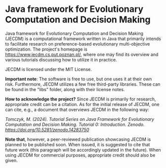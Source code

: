 # Java framework for Evolutionary Computation and Decision Making

Java framework for Evolutionary Computation and Decision Making (JECDM) is a computational framework written in Java that primarily intends to facilitate research on preference-based evolutionary multi-objective optimization. The project's homepage is https://www.jecdm.cs.put.poznan.pl/, where one may find its overview and various tutorials discussing how to utilize it in practice.<br>

JECDM is licensed under the MIT License. <br>

**Important note**: The software is free to use, but one uses it at their own risk. Furthermore, JECDM utilizes a few free third-party libraries. These can be found in the "libs" folder, along with their license notes.

**How to acknowledge the project?** Since JECDM is primarily for research, appropriate credit can be a citation. As for the initial release of JECDM, one can cite, e.g., a document that overviews JECDM in the following way:<br>

*Tomczyk, M. (2024). Tutorial Series on Java Framework for Evolutionary Computation and Decision Making. Tutorial 0: Introduction. Zenodo. https://doi.org/10.5281/zenodo.14283750*

**Note that**, however, a peer-reviewed publication showcasing JECDM is planned to be published soon. When issued, it is suggested to cite that future work (this paragraph will be accordingly updated in the future). When using JECDM for commercial purposes, appropriate credit should also be given.
